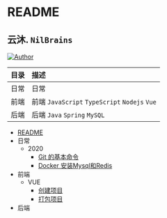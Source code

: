 # README

## 云沐. `NilBrains`

[![Author](https://img.shields.io/badge/author-nilbrains-ff69b4.svg)](https://www.nilbrains.com)

| 目录 | 描述 |
| :-- | :-- |
| 日常 | 日常 |
| 前端 | 前端 `JavaScript` `TypeScript` `Nodejs` `Vue`  |
| 后端 | 后端 `Java` `Spring` `MySQL` |

- [README](README.md)
- 日常
  - 2020
    - [Git 的基本命令](日常/2020/00-Git-的基本命令.md)
    - [Docker 安装Mysql和Redis](日常/2020/01-Docker-安装Mysql-Redis.md)
- 前端
  - VUE
    - [创建项目](前端/VUE/00-创建项目.md)
    - [打包项目](前端/VUE/01-打包项目.md)
- 后端
